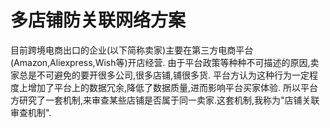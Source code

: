 # 多店铺防关联网络方案

目前跨境电商出口的企业(以下简称卖家)主要在第三方电商平台(Amazon,Aliexpress,Wish等)开店经营.
由于平台政策等种种不可描述的原因,卖家总是不可避免的要开很多公司,很多店铺,铺很多货.
平台方认为这种行为一定程度上增加了平台上的数据冗余,降低了数据质量,进而影响平台买家体验.
所以平台方研究了一套机制,来审查某些店铺是否属于同一卖家.这套机制,我称为"店铺关联审查机制".


